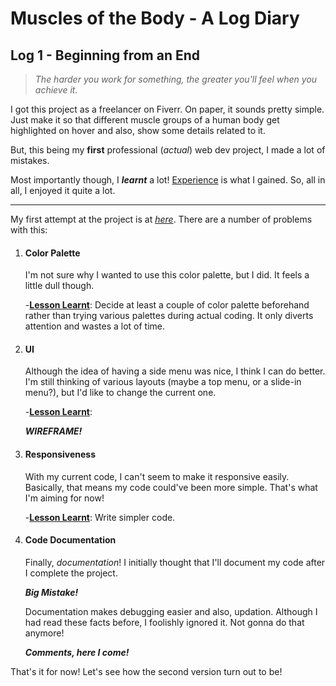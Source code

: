 # Muscles of the Body - A Log Diary #

## Log 1 - Beginning from an End ##

>*The harder you work for something, the greater you'll feel when you achieve it.*

I got this project as a freelancer on Fiverr. On paper, it sounds pretty simple. Just make it so that different muscle groups of a human body get highlighted on hover and also, show some details related to it. 

But, this being my **first** professional (*actual*) web dev project, I made a lot of mistakes.  

Most importantly though, I ***learnt*** a lot! <ins>Experience</ins> is what I gained. So, all in all, I enjoyed it quite a lot.

***

My first attempt at the project is at *[here](https://anam0927.github.io/Muscles-of-the-Body)*.
There are a number of problems with this:  

1. #### Color Palette ####

   I'm not sure why I wanted to use this color palette, but I did. It feels a little dull though.
   
   -<ins>**Lesson Learnt**</ins>: Decide at least a couple of color palette beforehand rather than trying various palettes during actual coding. It only diverts attention and wastes a lot of time.

2. #### UI ####
  
   Although the idea of having a side menu was nice, I think I can do better. I'm still thinking of various layouts (maybe a top menu, or a slide-in menu?), but I'd like to change the current one.

   -<ins>**Lesson Learnt**</ins>: 
    
    ***WIREFRAME!***

3. #### Responsiveness ####

   With my current code, I can't seem to make it responsive easily. Basically, that means my code could've been more simple. That's what I'm aiming for now!

   -<ins>**Lesson Learnt**</ins>: Write simpler code.

4. #### Code Documentation ####

   Finally, *documentation*! I initially thought that I'll document my code after I complete the project. 
   
   ***Big Mistake!***  
   
   Documentation makes debugging easier and also, updation. Although I had read these facts before, I foolishly ignored it. Not gonna do that anymore!  
   
   ***Comments, here I come!***

That's it for now! Let's see how the second version turn out to be!
